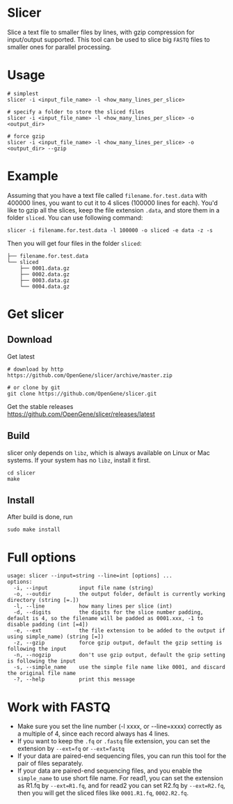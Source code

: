 # Slicer
Slice a text file to smaller files by lines, with gzip compression for input/output supported. This tool can be used to slice big `FASTQ` files to smaller ones for parallel processing.

# Usage
```shell
# simplest
slicer -i <input_file_name> -l <how_many_lines_per_slice>

# specify a folder to store the sliced files
slicer -i <input_file_name> -l <how_many_lines_per_slice> -o <output_dir>

# force gzip
slicer -i <input_file_name> -l <how_many_lines_per_slice> -o <output_dir> --gzip
```

# Example
Assuming that you have a text file called `filename.for.test.data` with 400000 lines, you want to cut it to 4 slices (100000 lines for each). You'd like to gzip all the slices, keep the file extension `.data`, and store them in a folder `sliced`. You can use following command:
```shell
slicer -i filename.for.test.data -l 100000 -o sliced -e data -z -s
```
Then you will get four files in the folder `sliced`:
```
├── filename.for.test.data
└── sliced
    ├── 0001.data.gz
    ├── 0002.data.gz
    ├── 0003.data.gz
    └── 0004.data.gz
```

# Get slicer
## Download
Get latest
```shell
# download by http
https://github.com/OpenGene/slicer/archive/master.zip

# or clone by git
git clone https://github.com/OpenGene/slicer.git
```
Get the stable releases  
https://github.com/OpenGene/slicer/releases/latest

## Build
slicer only depends on `libz`, which is always available on Linux or Mac systems. If your system has no `libz`, install it first.
```shell
cd slicer
make
```

## Install
After build is done, run
```
sudo make install
```

# Full options
```
usage: slicer --input=string --line=int [options] ... 
options:
  -i, --input          input file name (string)
  -o, --outdir         the output folder, default is currently working directory (string [=.])
  -l, --line           how many lines per slice (int)
  -d, --digits         the digits for the slice number padding, default is 4, so the filename will be padded as 0001.xxx, -1 to disable padding (int [=4])
  -e, --ext            the file extension to be added to the output if using simple_name) (string [=])
  -z, --gzip           force gzip output, default the gzip setting is following the input
  -n, --nogzip         don't use gzip output, default the gzip setting is following the input
  -s, --simple_name    use the simple file name like 0001, and discard the original file name
  -?, --help           print this message
```

# Work with FASTQ
* Make sure you set the line number (-l xxxx, or --line=xxxx) correctly as a multiple of 4, since each record always has 4 lines.
* If you want to keep the `.fq` or `.fastq` file extension, you can set the extension by `--ext=fq` or `--ext=fastq`
* If your data are paired-end sequencing files, you can run this tool for the pair of files separately.
* If your data are paired-end sequencing files, and you enable the `simple_name` to use short file name. For read1, you can set the extension as R1.fq by `--ext=R1.fq`, and for read2 you can set R2.fq by `--ext=R2.fq`, then you will get the sliced files like `0001.R1.fq`, `0002.R2.fq`.
